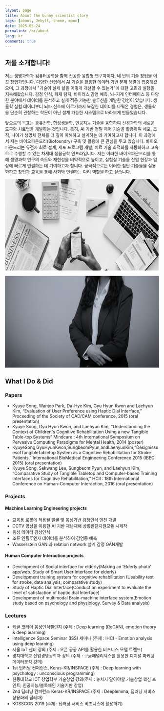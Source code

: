 ```yaml
---
layout: page
title: About the bunny scientist story 
tags: [about, Jekyll, theme, moon]
date: 2025-05-24
permalink: /kr/about
lang: kr
comments: true
---
```

    

## 저를 소개합니다!

저는 생명과학과 컴퓨터공학을 함께 전공한 융합형 연구자이자, 네 번의 기술 창업을 이끈 창업가입니다. 다양한 산업에서 AI 기술을 활용한 데이터 기반 문제 해결에 집중해왔으며, 그 과정에서 "기술이 실제 삶을 어떻게 개선할 수 있는가"에 대한 고민과 실행을 지속해왔습니다. 감정 인식, 화재 탐지, 바이러스 감염 예측, 뇌-기계 인터페이스 등 다양한 분야에서 데이터를 분석하고 실제 적용 가능한 솔루션을 개발한 경험이 있습니다. 생물학 실험 데이터부터 뇌파 신호에 이르기까지 복잡한 데이터를 다뤄온 경험은, 생물학을 단순히 관찰하는 학문이 아닌 설계 가능한 시스템으로 바라보게 만들었습니다.

앞으로의 목표는 광유전학, 합성생물학, 인공지능 기술을 융합하여 신경과학의 새로운 도구와 치료법을 개발하는 것입니다. 특히, AI 기반 정밀 제어 기술을 활용하여 세포, 조직, 나아가 생명체 전체를 더 깊이 이해하고 설계하는 데 기여하고자 합니다. 이 과정에서 저는 바이오파운드리(Biofoundry) 구축 및 활용에 큰 관심을 두고 있습니다. 바이오파운드리는 유전자 회로 설계, 세포 프로그램 개발, 치료 기술 최적화를 자동화하고 고속으로 수행할 수 있는 차세대 생물공학 인프라입니다. 저는 이러한 바이오파운드리를 통해 생명과학 연구의 속도와 재현성을 비약적으로 높이고, 실험실 기술을 산업 현장과 임상에 빠르게 연결하는 데 기여하고자 합니다. 궁극적으로는 이러한 첨단 기술들을 실용화하고 창업과 교육을 통해 사회와 연결하는 다리 역할을 하고 싶습니다.

<img src="https://github.com/Kyuye/kyuye.github.io/blob/master/assets/img/hci_7.png?raw=true" width="900px" height="300px" title="자료사진" alt="자료사진1"></img><br/>


<img src="https://github.com/Kyuye/kyuye.github.io/blob/master/assets/img/profile.png?raw=true" width="900px" height="300px" title="프로필" alt="프로필"><br/>

## What I Do & Did

### Papers
                              
* Kyuye Song, Wanjoo Park, Da-Hye Kim, Gyu Hyun Kwon and Laehyun Kim, “Evaluation of User Preference using Haptic Dial Interface,” Proceeding of the Society of CAD/CAM conference, 2015 (oral presentation)     
* Kyuye Song, Gyu Hyun Kwon, and Laehyun Kim, “Understanding the Context of Children's Cognitive Rehabilitation Using a new Tangible Table-top Systems” Mindcare : 4th International Symposium on Pervasive Computing Paradigms for Mental Health, 2014 (poster)
* KyuyeSong,GyuHyunKwon,SungbeomPyun,andLaehyunKim,“DesignissuesofTangibleTabletop System as a Cognitive Rehabilitation for Stroke Patients,” International BioMedical Engineering Conference 2015 (IBEC 2015) (oral presentation)
* Kyuye Song, Sekwang Lee, Sungbeom Pyun, and Laehyun Kim, “Comparative Study of Tangible Tabletop and Computer-based Training Interfaces for Cognitive Rehabilitation,” HCII : 18th International Conference on Human-Computer Interaction, 2016 (oral presentation)



### Projects    

#### Machine Learning Engineering projects                                       
* 교육용 로봇에 적용될 얼굴 및 음성기반 감정인식 엔진 개발        
* CCTV 영상을 이용한 AI 기반 재난재해 상황판단지원모듈 시제작 
* 음성 데이터 감성인식                  
* 조류 인플루엔자 데이터를 분석하여 감염종 예측                              
* Wasserstein GAN 과 relation network 설계 감정 GAN개발

#### Human Computer Interaction projects          
* Development of Social interface for elderly(Making an ‘Elderly photo’ app/web. Study of Smart User Interface for elderly) 
* Development training system for cognitive rehabilitation (Usability test for stroke, data analysis, comparative study)     
* Study of Haptic Dial Interface(Conduct an experiment to evaluate the level of satisfaction of haptic dial Interface)      
* Development of multimodal Brain-machine interface system(Emotion study based on psychology and physiology. Survey & Data analysis)


### Lectures
                                                
* 케글 코리아 음성인식챌린지 (주제 : Deep learning (ReGAN), emotion theory & deep learning)          
* Intelligence Space Seminar (ISS) 세미나 (주제 : IHCI - Emotion analysis using deep learning)       
* 서울 IoT 센터 강의 (주제 : 오픈 공공 API를 활용한 비즈니스 모델 트렌드)      
* 명지대학교 산업경영공학과 강의 (주제 : 구글애널리틱스를 활용한 디지털 마케팅 데이터분석 강의)     
* 1st 딥러닝 컨퍼런스, Keras-KR/INSPACE (주제 : Deep learning with psychology : unconscious programming)     
* 한동대학교 ICT 창업학부 기술창업 강의(주제 : 놓치지 말아야할 기술창업 핵심 포인트; 인공지능/블록체인 기술기반 창업)               
* 2nd 딥러닝 컨퍼런스 Keras-KR/INSPACE (주제 : Deeplemma, 딥러닝 서비스 상용화의 딜레마)      
* KOSSCON 2019 (주제 : 딥러닝 서비스 비즈니스에 활용하기)            
